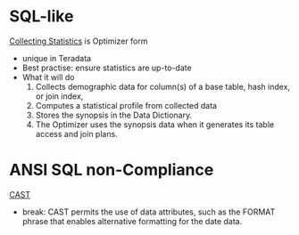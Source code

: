 # SQL-like
[Collecting Statistics](https://docs.teradata.com/r/Teradata-VantageTM-SQL-Data-Definition-Language-Syntax-and-Examples/July-2021/Statistics-Statements/COLLECT-STATISTICS-Optimizer-Form/COLLECT-STATISTICS-Syntax-Optimizer-Form) is Optimizer form
- unique in Teradata
- Best practise: ensure statistics are up-to-date
- What it will do
  1. Collects demographic data for column(s) of a base table, hash index, or join index, 
  2. Computes a statistical profile from collected data
  3. Stores the synopsis in the Data Dictionary.
  4. The Optimizer uses the synopsis data when it generates its table access and join plans.




# ANSI SQL non-Compliance
[CAST](https://docs.teradata.com/r/kmuOwjp1zEYg98JsB8fu_A/3p451k4ev~Sx~dDp_QXM6g)
- break: CAST permits the use of data attributes, such as the FORMAT phrase that enables alternative formatting for the date data.


